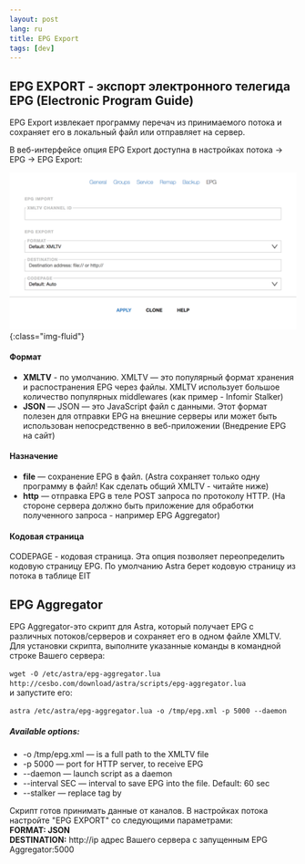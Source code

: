 ```yaml
---
layout: post
lang: ru
title: EPG Export
tags: [dev]
---
```


## EPG EXPORT - экспорт электронного телегида EPG (Electronic Program Guide)  
EPG Export извлекает программу перечач из принимаемого потока и сохраняет его в локальный файл или отправляет на сервер.  
<!-- more -->

В веб-интерфейсе опция EPG Export доступна в настройках потока → EPG → EPG Export:

![Image](/assets/post-img/epg.png){:class="img-fluid"}	

#### Формат

- **XMLTV** - по умолчанию. XMLTV — это популярный формат хранения и распостранения EPG через файлы. XMLTV использует большое количество популярных middlewares (как пример - Infomir Stalker)
- **JSON** — JSON — это JavaScript файл с данными. Этот формат полезен для отправки EPG на внешние серверы или может быть использован непосредственно в веб-приложении (Внедрение EPG на сайт)  

#### Назначение

- **file** — сохранение EPG в файл. (Astra сохраняет только одну программу в файл! Как сделать общий XMLTV - читайте ниже)
- **http** — отправка EPG в теле POST запроса по протоколу HTTP. (На стороне сервера должно быть приложение для обработки полученного запроса - например EPG Aggregator)  

#### Кодовая страница

CODEPAGE - кодовая страница. Эта опция позволяет переопределить кодовую страницу EPG. По умолчанию Astra берет кодовую страницу из потока в таблице EIT

## EPG Aggregator

EPG Aggregator-это скрипт для Astra, который получает EPG с различных потоков/серверов и сохраняет его в одном файле XMLTV.  
Для установки скрипта, выполните указанные команды в командной строке Вашего сервера:  

`wget -O /etc/astra/epg-aggregator.lua http://cesbo.com/download/astra/scripts/epg-aggregator.lua`  
и запустите его: 

`astra /etc/astra/epg-aggregator.lua -o /tmp/epg.xml -p 5000 --daemon`

##### Available options:
- -o /tmp/epg.xml — is a full path to the XMLTV file
- -p 5000 — port for HTTP server, to receive EPG
- --daemon — launch script as a daemon
- --interval SEC — interval to save EPG into the file. Default: 60 sec
- --stalker — replace <sub-title> tag by <desc>
	
Скрипт готов принимать данные от каналов. В настройках потока настройте "EPG EXPORT" со следующими параметрами:   
**FORMAT: JSON**   
**DESTINATION:** http://ip адрес Вашего сервера с запущенным EPG Aggregator:5000   